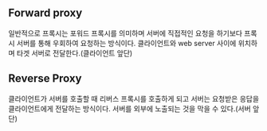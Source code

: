 ## Forward proxy 
일반적으로 프록시는 포워드 프록시를 의미하며 서버에 직접적인 요청을 하기보다 프록시 서버를 통해 우회하여 요청하는 방식이다. 클라이언트와 web server 사이에 위치하며 타겟 서버로 전달한다.(클라이언트 앞단) 

## Reverse Proxy
클라이언트가 서버를 호출할 때 리버스 프록시를 호출하게 되고 서버는 요청받은 응답을 클라이언트에게 전달하는 방식이다. 서버를 외부에 노출되는 것을 막을 수 있다.(서버 앞단)

